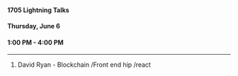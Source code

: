 #### 1705 Lightning Talks
#### Thursday, June 6
#### 1:00 PM - 4:00 PM

-----------------------------------------
1. David Ryan - Blockchain
                /Front end hip
                /react
